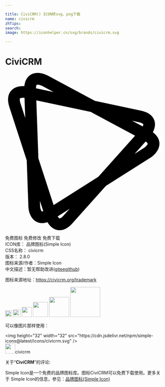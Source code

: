 ```yaml
---

title: CiviCRM() ICON转svg、png下载
name: civicrm
zhTips: 
search: 
image: https://iconhelper.cn/svg/brands/civicrm.svg

---
```


# CiviCRM  <small style="font-size: 60%;font-weight: 100"></small>

<div id="svg" class="svg-wrap">
<svg xmlns="http://www.w3.org/2000/svg" viewBox="0 0 24 24" role="img"><title>CiviCRM icon</title><path d="M22.565 9.054c.248-.477.45-1.125.235-1.786-.25-.766-.939-1.275-2.051-1.511l-7.052-1.5L6.496.405C6.418.363 5.717 0 4.951 0 4.38 0 3.888.198 3.527.571c-.337.349-.539.834-.603 1.444a3.184 3.184 0 0 0-.199-.006c-1.089 0-1.648.456-1.926.839C.369 3.44.315 4.241.638 5.23l2.649 8.118.251 7.033c.044 1.222.719 2.536 2.098 2.537.264 0 .537-.051.82-.15.328.556.92 1.232 1.864 1.232.666 0 1.324-.357 1.956-1.063l5.11-5.697 6.783-4.283c.147-.094 1.444-.95 1.398-2.229-.022-.642-.362-1.202-1.002-1.674zM7.396 20.166l-2.328-7.134-.316-8.847 8.326 1.771 6.771 3.622-5.63 6.279-6.823 4.309zM20.377 7.51c.545.116.709.279.72.313.021.063-.017.196-.087.344l-1.623-.868.99.211zM4.951 1.792c.269 0 .607.145.7.193l1.738.929-2.693-.573c.013-.323.08-.484.12-.526.012-.011.062-.023.135-.023zm-2.61 2.882c-.195-.595-.093-.773-.092-.774.019-.026.167-.099.476-.099.083 0 .159.005.221.011l.109 3.05-.714-2.188zm2.988 15.642l-.029-.798.514 1.574a.68.68 0 0 1-.178.034c-.146 0-.293-.5-.307-.81zm3.614 1.424c-.414.463-.62.468-.622.468-.058 0-.185-.132-.301-.317l1.818-1.148-.895.997zm12.27-10.299l-1.445.913 1.695-1.89c.249.174.313.298.314.329.006.133-.287.468-.564.648z"/></svg>
</div>
<detail full-name='civicrm'></detail>

<div class="detail-page">
<p>
<span><span class="badge-success badge">免费图标</span> <span class="badge-success badge">免费修改</span>  <span class="badge-success badge">免费下载</span> </span>
<br/>
<span>
ICON库：
<span class="badge-secondary badge">品牌图标(Simple Icon)</span> 
</span>
<br/>
<span>
CSS名称：
<span class="badge-secondary badge">civicrm</span> 
</span>

<br/>
<span>
版本：
<span class="badge-secondary badge">2.8.0</span> 
</span>
<br/>
<span>图标来源/作者：<span class="badge-light badge">Simple Icon</span></span> 
<br/>
<span class="zh-detail">中文描述：暂无<span class="help-link"><span>帮助改进</span>(<a href="https://gitee.com/liuwave/icon-helper/edit/master/json/brands/civicrm.json" target="_blank" rel="noopener noreferrer">gitee</a><a href="https://github.com/liuwave/icon-helper/edit/master/json/brands/civicrm.json" target="_blank" rel="noopener noreferrer">github</a></span>)</span><br/>
</p>
</div><div class="description description alert alert-light"><p>图标来源地址：<a href="https://civicrm.org/trademark" target="_blank" rel="noopener noreferrer">https://civicrm.org/trademark</a></p></div>
<div class="alert alert-dark">
<img height="21" width="21" src="https://cdn.jsdelivr.net/npm/simple-icons@latest/icons/civicrm.svg" />
<img height="24" width="24" src="https://cdn.jsdelivr.net/npm/simple-icons@latest/icons/civicrm.svg" />
<img height="32" width="32" src="https://cdn.jsdelivr.net/npm/simple-icons@latest/icons/civicrm.svg" />
<img height="48" width="48" src="https://cdn.jsdelivr.net/npm/simple-icons@latest/icons/civicrm.svg" />
<img height="64" width="64" src="https://cdn.jsdelivr.net/npm/simple-icons@latest/icons/civicrm.svg" />
<img height="96" width="96" src="https://cdn.jsdelivr.net/npm/simple-icons@latest/icons/civicrm.svg" />

</div>
<div>
  <p>可以像图片那样使用：    
  </p>
  <div class="alert alert-primary" style="font-size: 14px">
    &lt;img height="32" width="32" src="https://cdn.jsdelivr.net/npm/simple-icons@latest/icons/civicrm.svg" /&gt;
    <copy-btn content='<img height="32" width="32" src="https://cdn.jsdelivr.net/npm/simple-icons@latest/icons/civicrm.svg" />'></copy-btn>
  </div>
  <div class="alert alert-secondary">
    <img height="32" width="32" src="https://cdn.jsdelivr.net/npm/simple-icons@latest/icons/civicrm.svg" />civicrm
    <copy-btn content="civicrm" btn-title="复制图标名称"></copy-btn>
  </div>
</div>
<div class="icon-detail__container">
<p>关于“<b>CiviCRM</b>”的评论:</p>
</div>
<Vssue title="关于“CiviCRM”的评论" />
<div><p>Simple Icon是一个免费的品牌图标库。图标CiviCRM可以免费下载使用。更多关于  Simple Icon的信息，参见：<a target="_blank" href="https://iconhelper.cn/brands.html">品牌图标(Simple Icon)</a>
</p></div>
